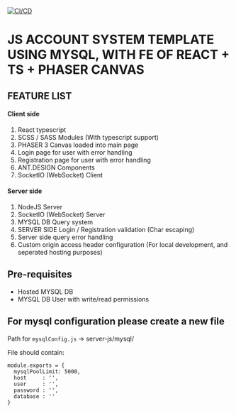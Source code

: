 [![CI/CD](https://github.com/Hetachi/reactive-accounts/actions/workflows/main.yml/badge.svg)](https://github.com/Hetachi/reactive-accounts/actions/workflows/main.yml)
# JS ACCOUNT SYSTEM TEMPLATE USING MYSQL, WITH FE OF REACT + TS + PHASER CANVAS

## FEATURE LIST

#### Client side
  1. React typescript
  2. SCSS / SASS Modules (With typescript support)
  3. PHASER 3 Canvas loaded into main page
  4. Login page for user with error handling
  5. Registration page for user with error handling
  6. ANT.DESIGN Components
  7. SocketIO (WebSocket) Client

#### Server side
  1. NodeJS Server
  2. SocketIO (WebSocket) Server
  3. MYSQL DB Query system
  4. SERVER SIDE Login / Registration validation (Char escaping)
  5. Server side query error handling
  6. Custom origin access header configuration (For local development, and seperated hosting purposes)


## Pre-requisites

  - Hosted MYSQL DB 
  - MYSQL DB User with write/read permissions
## For mysql configuration please create a new file

Path for `mysqlConfig.js` -> server-js/mysql/

File should contain:
```
module.exports = {
  mysqlPoolLimit: 5000,
  host     : '',
  user     : '',
  password : '',
  database : ''
}
```